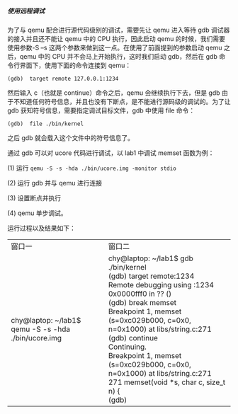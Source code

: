 ##### 使用远程调试

为了与 qemu 配合进行源代码级别的调试，需要先让 qemu 进入等待 gdb 调试器的接入并且还不能让 qemu 中的 CPU 执行，因此启动 qemu 的时候，我们需要使用参数-S –s 这两个参数来做到这一点。在使用了前面提到的参数启动 qemu 之后，qemu 中的 CPU 并不会马上开始执行，这时我们启动 gdb，然后在 gdb 命令行界面下，使用下面的命令连接到 qemu：

    (gdb)  target remote 127.0.0.1:1234

然后输入 c（也就是 continue）命令之后，qemu 会继续执行下去，但是 gdb 由于不知道任何符号信息，并且也没有下断点，是不能进行源码级的调试的。为了让 gdb 获知符号信息，需要指定调试目标文件，gdb 中使用 file 命令：

    (gdb)  file ./bin/kernel

之后 gdb 就会载入这个文件中的符号信息了。

通过 gdb 可以对 ucore 代码进行调试，以 lab1 中调试 memset 函数为例：

(1) 运行 `qemu -S -s -hda ./bin/ucore.img -monitor stdio`

(2) 运行 gdb 并与 qemu 进行连接

(3) 设置断点并执行

(4) qemu 单步调试。

运行过程以及结果如下：

<table>
<tr><td>窗口一</td><td>窗口二</td>
<tr>
<td>
chy@laptop: ~/lab1$ qemu -S -s -hda ./bin/ucore.img 
</td>
<td>
chy@laptop: ~/lab1$ gdb ./bin/kernel <br>
(gdb) target remote:1234 <br>
Remote debugging using :1234 <br>
0x0000fff0 in ?? () <br>
(gdb) break memset <br>
Breakpoint 1, memset (s=0xc029b000, c=0x0, n=0x1000) at libs/string.c:271 <br>
(gdb) continue <br>
Continuing. <br>
Breakpoint 1, memset (s=0xc029b000, c=0x0, n=0x1000) at libs/string.c:271 <br>
271     memset(void *s, char c, size_t n) { <br>
(gdb)
</td>
</tr></table>
